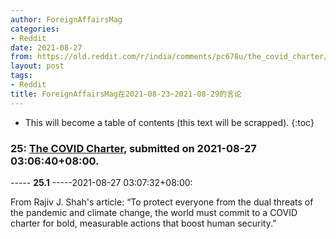 ```yaml
---
author: ForeignAffairsMag
categories:
- Reddit
date: 2021-08-27
from: https://old.reddit.com/r/india/comments/pc678u/the_covid_charter/
layout: post
tags:
- Reddit
title: ForeignAffairsMag在2021-08-23~2021-08-29的言论
---
```


* This will become a table of contents (this text will be scrapped).
{:toc}

### 25: [The COVID Charter](https://old.reddit.com/r/india/comments/pc678u/the_covid_charter/), submitted on 2021-08-27 03:06:40+08:00.

----- __25.1__ -----2021-08-27 03:07:32+08:00:

From Rajiv J. Shah's article: “To protect everyone from the dual threats of the pandemic and climate change, the world must commit to a COVID charter for bold, measurable actions that boost human security.”

